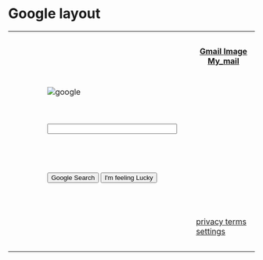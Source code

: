 <html> 
 <head> 
  <h1>Google layout</h1> 
</head> 
 <body> 
   <table>
   <tr>
      <th colspan="2" width="450" height="100"></th>
      <th width="50" height="20">
   <a href="https://www.google.com">Gmail   </a><a href="https://i.pinimg.com/736x/50/af/1a/50af1a67e06d6e8c1574ff34b7e1c948.jpg">Image   </a><a href="mailto:@gmail.com?subject = Feedback&body = Message">My_mail</a>
   </th>
   </tr>
    <tr>
      <td rowspan="4" width="450" height="100"></td>
    </tr>
   <tr>
      <td width="300" height="50"><img src="https://www.google.com/images/branding/googlelogo/1x/googlelogo_color_272x92dp.png" alt="google"></td>
   </tr>
   <tr> 
    <td height="100"><input type="text" size="30" ></td>
 </tr>
      <tr> 
      <td width="450" height="100"><input type="submit" value="Google Search" class="button">
       <input type="submit" value="I'm feeling Lucky" class="button"></td>
      </tr>
   <tr>
    <td colspan="2" width="450" height="100"></td>
   <td width="450" height="100">
    <a href="https://www.google.com">privacy   </a><a href="https://www.google.com">terms  </a><a href="https://www.google.com">settings</a>
    </td>
 </tr>
</table>

